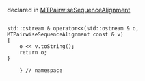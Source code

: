 
declared in [MTPairwiseSequenceAlignment](MTPairwiseSequenceAlignment.hpp.md)

~~~ { .cpp }

std::ostream & operator<<(std::ostream & o, MTPairwiseSequenceAlignment const & v)
{
	o << v.toString();
	return o;
}

    } // namespace
~~~

